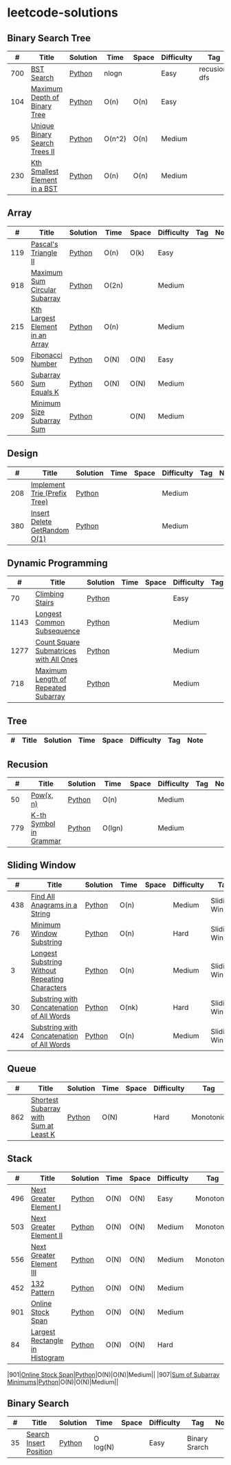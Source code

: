 # leetcode-solutions

## Binary Search Tree

|  #  | Title           |  Solution       |  Time           | Space           | Difficulty    | Tag          | Note| 
|-----|---------------- | --------------- | --------------- | --------------- | ------------- |--------------|-----|
|700|[BST Search](https://leetcode.com/problems/search-in-a-binary-search-tree/)|[Python](https://github.com/mirzasaad/leetcode-solutions/blob/master/bst/700.bst_search.py)|nlogn ||Easy|recusion, dfs|
|104|[Maximum Depth of Binary Tree](https://leetcode.com/problems/maximum-depth-of-binary-tree/)|[Python](https://github.com/mirzasaad/leetcode-solutions/blob/master/bst/104.bst_max_depth.py)|O(n)|O(n)|Easy|
|95|[Unique Binary Search Trees II](https://leetcode.com/problems/unique-binary-search-trees-ii/)|[Python](https://github.com/mirzasaad/leetcode-solutions/blob/master/bst/95.generateNBSTS.py)|O(n^2)|O(n)|Medium|
|230|[Kth Smallest Element in a BST](https://leetcode.com/problems/kth-smallest-element-in-a-bst/)|[Python](https://github.com/mirzasaad/leetcode-solutions/blob/master/bst/230.kthsmallestBST.py)|O(n)|O(n)|Medium|

## Array

|  #  | Title           |  Solution       |  Time           | Space           | Difficulty    | Tag          | Note| 
|-----|---------------- | --------------- | --------------- | --------------- | ------------- |--------------|-----|
|119|[Pascal's Triangle II](https://leetcode.com/problems/pascals-triangle-ii/)|[Python](https://github.com/mirzasaad/leetcode-solutions/blob/array/master/119.pascal.II.py)|O(n)|O(k)|Easy|
|918|[Maximum Sum Circular Subarray](https://leetcode.com/problems/array/maximum-sum-circular-subarray/)|[Python](https://github.com/mirzasaad/leetcode-solutions/blob/master/array/918.maxSubarraySumCircular.py)|O(2n)||Medium|
|215|[Kth Largest Element in an Array](https://leetcode.com/problems/kth-largest-element-in-an-array/)|[Python](https://github.com/mirzasaad/leetcode-solutions/blob/master/array/215.maxSubarraySumCircular.py)|O(n)||Medium|
|509|[Fibonacci Number](https://leetcode.com/problems/fibonacci-number/)|[Python](https://github.com/mirzasaad/leetcode-solutions/blob/master/array/509.fibonacci.py)|O(N)|O(N)|Easy|
|560|[Subarray Sum Equals K](https://leetcode.com/problems/subarray-sum-equals-k/)|[Python](https://github.com/mirzasaad/leetcode-solutions/blob/master/array/560.subarraySum.py)|O(N)|O(N)|Medium|
|209|[Minimum Size Subarray Sum](https://leetcode.com/problems/minimum-size-subarray-sum/)|[Python](https://github.com/mirzasaad/leetcode-solutions/blob/master/array/209.minSubArrayLen.py)||O(N)|Medium|
 
## Design

|  #  | Title           |  Solution       |  Time           | Space           | Difficulty    | Tag          | Note| 
|-----|---------------- | --------------- | --------------- | --------------- | ------------- |--------------|-----|
|208|[Implement Trie (Prefix Tree)](https://leetcode.com/problems/implement-trie-prefix-tree/)|[Python](https://github.com/mirzasaad/leetcode-solutions/blob/master/design/208.trie.py)|||Medium|
|380|[Insert Delete GetRandom O(1)](https://leetcode.com/problems/insert-delete-getrandom-o1/)|[Python](https://github.com/mirzasaad/leetcode-solutions/blob/master/design/308.RandomizedSet.py)|||Medium|

## Dynamic Programming

|  #  | Title           |  Solution       |  Time           | Space           | Difficulty    | Tag          | Note| 
|-----|---------------- | --------------- | --------------- | --------------- | ------------- |--------------|-----|
|70|[Climbing Stairs](https://leetcode.com/problems/climbing-stairs/)|[Python](https://github.com/mirzasaad/leetcode-solutions/blob/master/dp/70.climbing_stairs.py)|||Easy|
|1143|[Longest Common Subsequence](https://leetcode.com/problems/longest-common-subsequence/)|[Python](https://github.com/mirzasaad/leetcode-solutions/blob/master/dp/1143.longestCommonSubsequence.py)|||Medium|
|1277|[Count Square Submatrices with All Ones](https://leetcode.com/problems/count-square-submatrices-with-all-ones/)|[Python](https://github.com/mirzasaad/leetcode-solutions/blob/master/dp/1277.countSquares.py)|||Medium|
|718|[Maximum Length of Repeated Subarray](https://leetcode.com/problems/maximum-length-of-repeated-subarray/)|[Python](https://github.com/mirzasaad/leetcode-solutions/blob/master/dp/718.findLength.py)|||Medium|

## Tree

|  #  | Title           |  Solution       |  Time           | Space           | Difficulty    | Tag          | Note| 
|-----|---------------- | --------------- | --------------- | --------------- | ------------- |--------------|-----|


## Recusion

|  #  | Title           |  Solution       |  Time           | Space           | Difficulty    | Tag          | Note| 
|-----|---------------- | --------------- | --------------- | --------------- | ------------- |--------------|-----|
|50|[Pow(x, n)](https://leetcode.com/problems/maximum-depth-of-binary-tree/)|[Python](https://github.com/mirzasaad/leetcode-solutions/blob/master/recursion/50.powxn.py)|O(n)||Medium|
|779|[K-th Symbol in Grammar](https://leetcode.com/problems/k-th-symbol-in-grammar/)|[Python](https://github.com/mirzasaad/leetcode-solutions/blob/master/recursion/779.kthgrammer.py)|O(lgn)||Medium|

## Sliding Window

|  #  | Title           |  Solution       |  Time           | Space           | Difficulty    | Tag          | Note| 
|-----|---------------- | --------------- | --------------- | --------------- | ------------- |--------------|-----|
|438|[Find All Anagrams in a String](https://leetcode.com/problems/find-all-anagrams-in-a-string/)|[Python](https://github.com/mirzasaad/leetcode-solutions/blob/master/sliding_window/438.findAnagrams.py)|O(n)||Medium|Sliding Window|
|76|[Minimum Window Substring](https://leetcode.com/problems/minimum-window-substring/)|[Python](https://github.com/mirzasaad/leetcode-solutions/blob/master/sliding_window/76.minimum_window_sustring.py)|O(n)||Hard|Sliding Window|
|3|[Longest Substring Without Repeating Characters](https://leetcode.com/problems/longest-substring-without-repeating-characters/)|[Python](https://github.com/mirzasaad/leetcode-solutions/blob/master/sliding_window/3.lengthOfLongestSubstring.py)|O(n)||Medium|Sliding Window|
|30|[Substring with Concatenation of All Words](https://leetcode.com/problems/substring-with-concatenation-of-all-words/)|[Python](https://github.com/mirzasaad/leetcode-solutions/blob/master/sliding_window/30.subStringConcatenationOfAllWords.py)|O(nk)||Hard|Sliding Window|
|424|[Substring with Concatenation of All Words](https://leetcode.com/problems/substring-with-concatenation-of-all-words/)|[Python](https://github.com/mirzasaad/leetcode-solutions/blob/master/sliding_window/424.characterReplacement.py)|O(n)||Medium|Sliding Window|


## Queue

|  #  | Title           |  Solution       |  Time           | Space           | Difficulty    | Tag          | Note| 
|-----|---------------- | --------------- | --------------- | --------------- | ------------- |--------------|-----|
|862|[Shortest Subarray with Sum at Least K](https://leetcode.com/problems/shortest-subarray-with-sum-at-least-k/)|[Python](https://github.com/mirzasaad/leetcode-solutions/blob/master/queue/862.shortestSubarray.py)|O(N)||Hard|Monotonic|


## Stack

|  #  | Title           |  Solution       |  Time           | Space           | Difficulty    | Tag          | Note| 
|-----|---------------- | --------------- | --------------- | --------------- | ------------- |--------------|-----|
|496|[Next Greater Element I](https://leetcode.com/problems/next-greater-element-i/)|[Python](https://github.com/mirzasaad/leetcode-solutions/blob/master/stack/496.nextGreaterElement.py)|O(N)|O(N)|Easy|Monotonic|
|503|[Next Greater Element II](https://leetcode.com/problems/next-greater-element-ii/)|[Python](https://github.com/mirzasaad/leetcode-solutions/blob/master/stack/503.nextGreaterElements.py)|O(N)|O(N)|Medium|Monotonic|
|556|[Next Greater Element III](https://leetcode.com/problems/next-greater-element-iii/)|[Python](https://github.com/mirzasaad/leetcode-solutions/blob/master/stack/556.nextGreaterElementsIII.py)|O(N)|O(N)|Medium|Monotonic|
|452|[132 Pattern](https://leetcode.com/problems/132-pattern/)|[Python](https://github.com/mirzasaad/leetcode-solutions/blob/master/stack/452.132Pattern.py)|O(N)|O(N)|Medium||
|901|[Online Stock Span](https://leetcode.com/problems/online-stock-span/)|[Python](https://github.com/mirzasaad/leetcode-solutions/blob/master/stack/901.stackPlanner.py)|O(N)|O(N)|Medium||
|84|[Largest Rectangle in Histogram](https://leetcode.com/problems/largest-rectangle-in-histogram/description/)|[Python](https://github.com/mirzasaad/leetcode-solutions/blob/master/stack/84.largestRectangleArea.py)|O(N)|O(N)|Hard||

|901|[Online Stock Span](https://leetcode.com/problems/online-stock-span/)|[Python](https://github.com/mirzasaad/leetcode-solutions/blob/master/stack/901.StockSpanner.py)|O(N)|O(N)|Medium||
|907|[Sum of Subarray Minimums](https://leetcode.com/problems/sum-of-subarray-minimums/)|[Python](https://github.com/mirzasaad/leetcode-solutions/blob/master/stack/907.sumSubarrayMins.py)|O(N)|O(N)|Medium||
## Binary Search

|  #  | Title           |  Solution       |  Time           | Space           | Difficulty    | Tag          | Note| 
|-----|---------------- | --------------- | --------------- | --------------- | ------------- |--------------|-----|
|35|[Search Insert Position](https://leetcode.com/problems/search-insert-position/)|[Python](https://github.com/mirzasaad/leetcode-solutions/blob/master/queue/862.shortestSubarray.py)|O log(N)||Easy|Binary Srarch|